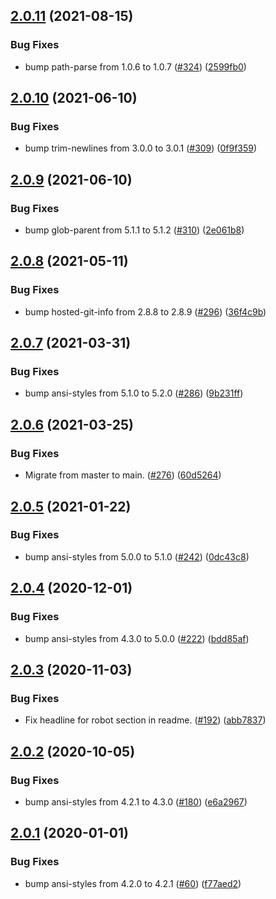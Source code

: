 ## [2.0.11](https://github.com/thenativeweb/isansi/compare/2.0.10...2.0.11) (2021-08-15)


### Bug Fixes

* bump path-parse from 1.0.6 to 1.0.7 ([#324](https://github.com/thenativeweb/isansi/issues/324)) ([2599fb0](https://github.com/thenativeweb/isansi/commit/2599fb0d22bba0ca072122d6277aae4dfb831dd1))

## [2.0.10](https://github.com/thenativeweb/isansi/compare/2.0.9...2.0.10) (2021-06-10)


### Bug Fixes

* bump trim-newlines from 3.0.0 to 3.0.1 ([#309](https://github.com/thenativeweb/isansi/issues/309)) ([0f9f359](https://github.com/thenativeweb/isansi/commit/0f9f35969b8148ee8c80a09b25ac336fd2b5f34d))

## [2.0.9](https://github.com/thenativeweb/isansi/compare/2.0.8...2.0.9) (2021-06-10)


### Bug Fixes

* bump glob-parent from 5.1.1 to 5.1.2 ([#310](https://github.com/thenativeweb/isansi/issues/310)) ([2e061b8](https://github.com/thenativeweb/isansi/commit/2e061b818f9a43ae17e8f547a9237d88aa76d9ea))

## [2.0.8](https://github.com/thenativeweb/isansi/compare/2.0.7...2.0.8) (2021-05-11)


### Bug Fixes

* bump hosted-git-info from 2.8.8 to 2.8.9 ([#296](https://github.com/thenativeweb/isansi/issues/296)) ([36f4c9b](https://github.com/thenativeweb/isansi/commit/36f4c9b7db739e336c779310b7b37547b3340dd2))

## [2.0.7](https://github.com/thenativeweb/isansi/compare/2.0.6...2.0.7) (2021-03-31)


### Bug Fixes

* bump ansi-styles from 5.1.0 to 5.2.0 ([#286](https://github.com/thenativeweb/isansi/issues/286)) ([9b231ff](https://github.com/thenativeweb/isansi/commit/9b231ff13951e3b831ab0a75ebb217b4b442fb85))

## [2.0.6](https://github.com/thenativeweb/isansi/compare/2.0.5...2.0.6) (2021-03-25)


### Bug Fixes

* Migrate from master to main. ([#276](https://github.com/thenativeweb/isansi/issues/276)) ([60d5264](https://github.com/thenativeweb/isansi/commit/60d52649d7a6bc990b4d8fc67a441c87daea1cf4))

## [2.0.5](https://github.com/thenativeweb/isansi/compare/2.0.4...2.0.5) (2021-01-22)


### Bug Fixes

* bump ansi-styles from 5.0.0 to 5.1.0 ([#242](https://github.com/thenativeweb/isansi/issues/242)) ([0dc43c8](https://github.com/thenativeweb/isansi/commit/0dc43c8b0411ecfaf2806949641715ddeb2fa748))

## [2.0.4](https://github.com/thenativeweb/isansi/compare/2.0.3...2.0.4) (2020-12-01)


### Bug Fixes

* bump ansi-styles from 4.3.0 to 5.0.0 ([#222](https://github.com/thenativeweb/isansi/issues/222)) ([bdd85af](https://github.com/thenativeweb/isansi/commit/bdd85afa98abd6c39bb9f5db3a233277007297a5))

## [2.0.3](https://github.com/thenativeweb/isansi/compare/2.0.2...2.0.3) (2020-11-03)


### Bug Fixes

* Fix headline for robot section in readme. ([#192](https://github.com/thenativeweb/isansi/issues/192)) ([abb7837](https://github.com/thenativeweb/isansi/commit/abb78372ecc82cf9bf172b9e74f57436f6e8d705))

## [2.0.2](https://github.com/thenativeweb/isansi/compare/2.0.1...2.0.2) (2020-10-05)


### Bug Fixes

* bump ansi-styles from 4.2.1 to 4.3.0 ([#180](https://github.com/thenativeweb/isansi/issues/180)) ([e6a2967](https://github.com/thenativeweb/isansi/commit/e6a2967b52b62c8d92f38157280c4e3f2c475f34))

## [2.0.1](https://github.com/thenativeweb/isansi/compare/2.0.0...2.0.1) (2020-01-01)


### Bug Fixes

* bump ansi-styles from 4.2.0 to 4.2.1 ([#60](https://github.com/thenativeweb/isansi/issues/60)) ([f77aed2](https://github.com/thenativeweb/isansi/commit/f77aed2df0a005ab97346d6dd3d66d56a56bae7b))
